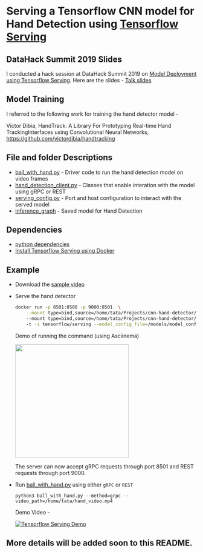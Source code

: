 # Serving a Tensorflow CNN model for Hand Detection using [Tensorflow Serving](https://www.tensorflow.org/tfx/guide/serving)


## DataHack Summit 2019 Slides
I conducted a hack session at DataHack Summit 2019 on [Model Deployment using Tensorflow Serving](https://www.analyticsvidhya.com/datahack-summit-2019/schedule/hack-session-all-you-need-to-know-about-deploying-dl-models-using-tensorflow/). Here are the slides - [Talk slides](https://docs.google.com/presentation/d/1-NKPK4XU8BXYBbre_GYseep4RAwPl0ebzscIgOb00bw/edit?usp=sharing)


## Model Training

I referred to the following work for training the hand detector model - 

Victor Dibia, HandTrack: A Library For Prototyping Real-time Hand TrackingInterfaces using Convolutional Neural Networks, https://github.com/victordibia/handtracking 

## File and folder Descriptions

* [ball_with_hand.py](ball_with_hand.py) - Driver code to run the hand detection model on video frames
* [hand_detection_client.py](hand_detection_client.py) - Classes that enable interation with the model using gRPC or REST
* [serving_config.py](tf_serving/serving_config.py) - Port and host configuration to interact with the served model
* [inference_graph](inference_graph) - Saved model for Hand Detection

## Dependencies

* [python dependencies](requirements.txt)
* [Install Tensorflow Serving using Docker](https://github.com/tensorflow/serving/blob/master/tensorflow_serving/g3doc/docker.md)

## Example

* Download the [sample video](https://drive.google.com/file/d/1W9Mi51EICjUCk0HPDrV2qnV6CMMc62Ra/view?usp=sharing)
* Serve the hand detector

    ```bash
    docker run -p 8501:8500 -p 9000:8501  \
        --mount type=bind,source=/home/tata/Projects/cnn-hand-detector/inference_graph/,target=/models/inference_graph  \ 
        --mount type=bind,source=/home/tata/Projects/cnn-hand-detector/inference_graph/model_config.config,target=/models/model_config.config \  
        -t -i tensorflow/serving --model_config_file=/models/model_config.config --model_config_file_poll_wait_seconds=10 \  --enable_model_warmup=true
    ```
    Demo of running the command (using Asciinema)
    
    <a href="https://asciinema.org/a/L86BFXVcRqCngY6Y60UPI2I12" target="_blank"><img src="https://asciinema.org/a/L86BFXVcRqCngY6Y60UPI2I12.svg" height="300" width="300"/></a>
    
    The server can now accept gRPC requests through port 8501 and REST requests through port 9000.
* Run [ball_with_hand.py](ball_with_hand.py) using either `gRPC` or `REST`

    ``` python3 ball_with_hand.py --method=grpc --video_path=/home/tata/hand_video.mp4 ```

    Demo Video - 

  [![Tensorflow Serving Demo](https://img.youtube.com/vi/yJwxuasLETQ/0.jpg)](https://www.youtube.com/watch?v=yJwxuasLETQ)

## More details will be added soon to this README. 
